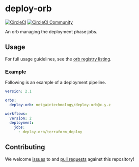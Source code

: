 # deploy-orb

[![CircleCI](https://circleci.com/gh/netgaintechnology/orb-deploy-orb.svg?style=svg)](https://circleci.com/gh/netgaintechnology/orb-deploy-orb) [![CircleCI Community](https://img.shields.io/badge/community-CircleCI%20Discuss-343434.svg)](https://discuss.circleci.com/c/ecosystem/orbs)

An orb managing the deployment phase jobs.

## Usage

For full usage guidelines, see the [orb registry listing](http://circleci.com/orbs/registry/orb/netgaintechnology/orb-deploy-orb).

### Example

Following is an example of a deployment pipeline.

```yaml
version: 2.1

orbs:
  deploy-orb: netgaintechnology/deploy-orb@x.y.z

workflows:
  version: 2
  deployment:
    jobs:
      - deploy-orb/terraform_deploy
```

## Contributing

We welcome [issues](https://github.com/netgaintechnology/orb-deploy-orb/issues) to and [pull requests](https://github.com/netgaintechnology/orb-deploy-orb/pulls) against this repository!
